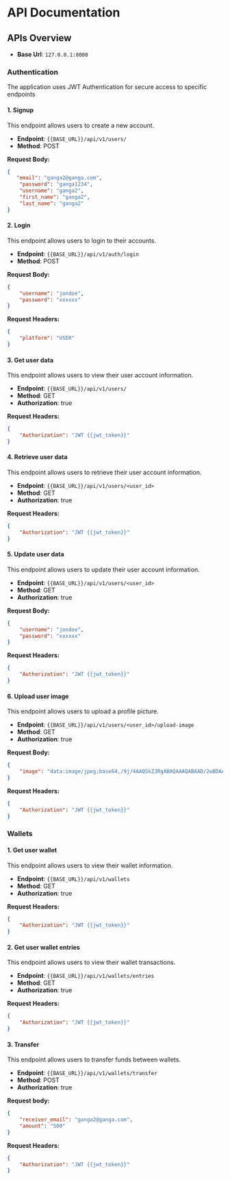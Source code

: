 # API Documentation


## APIs Overview

- **Base Url**: `127.0.0.1:8000`

### Authentication
The application uses JWT Authentication for secure access to specific endpoints

#### 1. Signup
This endpoint allows users to create a new account.

- **Endpoint**: `{{BASE_URL}}/api/v1/users/`
- **Method**: POST

**Request Body:**
```json
{
   "email": "ganga2@ganga.com",
    "password": "ganga1234",
    "username": "ganga2",
    "first_name": "ganga2",
    "last_name": "ganga2"
}
```

#### 2. Login
This endpoint allows users to login to their accounts.

- **Endpoint**: `{{BASE_URL}}/api/v1/auth/login`
- **Method**: POST

**Request Body:**
```json
{
    "username": "jondoe",
    "password": "xxxxxx"
}
```

**Request Headers:**
```json
{
    "platform": "USER"
}
```


#### 3. Get user data
This endpoint allows users to view their user account information.

- **Endpoint**: `{{BASE_URL}}/api/v1/users/`
- **Method**: GET
- **Authorization**: true

**Request Headers:**
```json
{
    "Authorization": "JWT {{jwt_token}}"
}
```


#### 4. Retrieve user data
This endpoint allows users to retrieve their user account information.

- **Endpoint**: `{{BASE_URL}}/api/v1/users/<user_id>`
- **Method**: GET
- **Authorization**: true

**Request Headers:**
```json
{
    "Authorization": "JWT {{jwt_token}}"
}
```


#### 5. Update user data
This endpoint allows users to update their user account information.

- **Endpoint**: `{{BASE_URL}}/api/v1/users/<user_id>`
- **Method**: GET
- **Authorization**: true

**Request Body:**
```json
{
    "username": "jondoe",
    "password": "xxxxxx"
}
```

**Request Headers:**
```json
{
    "Authorization": "JWT {{jwt_token}}"
}
```


#### 6. Upload user image
This endpoint allows users to upload a profile picture.

- **Endpoint**: `{{BASE_URL}}/api/v1/users/<user_id>/upload-image`
- **Method**: GET
- **Authorization**: true

**Request Body:**
```json
{
    "image": "data:image/jpeg;base64,/9j/4AAQSkZJRgABAQAAAQABAAD/2wBDAAUDBAQEAwUEBAQFBQUGBwwIBwcHBw8LCwkMEQ8SEhEPERETFhwXExQaFRERGCEYGh0dHx8fExciJCIeJBweHx7/"
}
```

**Request Headers:**
```json
{
    "Authorization": "JWT {{jwt_token}}"
}
```


### Wallets

#### 1. Get user wallet
This endpoint allows users to view their wallet information.

- **Endpoint**: `{{BASE_URL}}/api/v1/wallets`
- **Method**: GET
- **Authorization**: true

**Request Headers:**
```json
{
    "Authorization": "JWT {{jwt_token}}"
}
```


#### 2. Get user wallet entries
This endpoint allows users to view their wallet transactions.

- **Endpoint**: `{{BASE_URL}}/api/v1/wallets/entries`
- **Method**: GET
- **Authorization**: true

**Request Headers:**
```json
{
    "Authorization": "JWT {{jwt_token}}"
}
```


#### 3. Transfer
This endpoint allows users to transfer funds between wallets.

- **Endpoint**: `{{BASE_URL}}/api/v1/wallets/transfer`
- **Method**: POST
- **Authorization**: true


**Request body:**
```json
{
    "receiver_email": "ganga2@ganga.com",
    "amount": "500"
}
```

**Request Headers:**
```json
{
    "Authorization": "JWT {{jwt_token}}"
}
```
